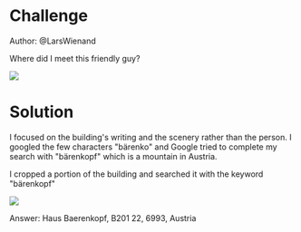 # Challenge

Author: @LarsWienand

Where did I meet this friendly guy?


![](https://pbs.twimg.com/media/E2z84xbWEAQdMyx?format=jpg&name=large)



# Solution

I focused on the building's writing and the scenery rather than the person. I googled the few characters "bärenko" and Google tried to complete my search with "bärenkopf" which is a mountain in Austria.

I cropped a portion of the building and searched it with the keyword "bärenkopf"

![](https://photos.app.goo.gl/Sne6DPtnaECmQVeB6)

Answer: Haus Baerenkopf, B201 22, 6993, Austria 
